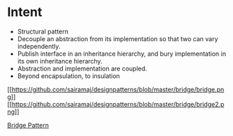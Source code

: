# Intent
* Structural pattern
* Decouple an abstraction from its implementation so that two can vary independently.
 * Publish interface in an inheritance hierarchy, and bury implementation in its own inheritance hierarchy.
 * Abstraction and implementation are coupled.
 * Beyond encapsulation, to insulation

[[https://github.com/sairamaj/designpatterns/blob/master/bridge/bridge.png]]
[[https://github.com/sairamaj/designpatterns/blob/master/bridge/bridge2.png]]

[Bridge Pattern](https://sourcemaking.com/design_patterns/bridge)

